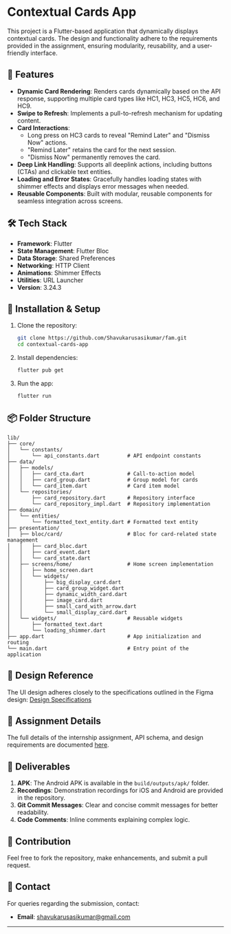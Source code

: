 # Contextual Cards App

This project is a Flutter-based application that dynamically displays contextual cards. The design and functionality adhere to the requirements provided in the assignment, ensuring modularity, reusability, and a user-friendly interface.

## 🚀 Features

- **Dynamic Card Rendering**: Renders cards dynamically based on the API response, supporting multiple card types like HC1, HC3, HC5, HC6, and HC9.
- **Swipe to Refresh**: Implements a pull-to-refresh mechanism for updating content.
- **Card Interactions**:
  - Long press on HC3 cards to reveal "Remind Later" and "Dismiss Now" actions.
  - "Remind Later" retains the card for the next session.
  - "Dismiss Now" permanently removes the card.
- **Deep Link Handling**: Supports all deeplink actions, including buttons (CTAs) and clickable text entities.
- **Loading and Error States**: Gracefully handles loading states with shimmer effects and displays error messages when needed.
- **Reusable Components**: Built with modular, reusable components for seamless integration across screens.

## 🛠️ Tech Stack

- **Framework**: Flutter
- **State Management**: Flutter Bloc
- **Data Storage**: Shared Preferences
- **Networking**: HTTP Client
- **Animations**: Shimmer Effects
- **Utilities**: URL Launcher
- **Version**: 3.24.3


## 🧰 Installation & Setup

1. Clone the repository:
   ```bash
   git clone https://github.com/Shavukarusasikumar/fam.git
   cd contextual-cards-app
   ```

2. Install dependencies:
   ```bash
   flutter pub get
   ```

3. Run the app:
   ```bash
   flutter run
   ```

## 📦 Folder Structure

```
lib/
├── core/
│   └── constants/
│       └── api_constants.dart         # API endpoint constants
├── data/
│   ├── models/
│   │   ├── card_cta.dart              # Call-to-action model
│   │   ├── card_group.dart            # Group model for cards
│   │   └── card_item.dart             # Card item model
│   └── repositories/
│       ├── card_repository.dart       # Repository interface
│       └── card_repository_impl.dart  # Repository implementation
├── domain/
│   └── entities/
│       └── formatted_text_entity.dart # Formatted text entity
├── presentation/
│   ├── bloc/card/                     # Bloc for card-related state management
│   │   ├── card_bloc.dart
│   │   ├── card_event.dart
│   │   └── card_state.dart
│   ├── screens/home/                  # Home screen implementation
│   │   ├── home_screen.dart
│   │   └── widgets/
│   │       ├── big_display_card.dart
│   │       ├── card_group_widget.dart
│   │       ├── dynamic_width_card.dart
│   │       ├── image_card.dart
│   │       ├── small_card_with_arrow.dart
│   │       └── small_display_card.dart
│   └── widgets/                       # Reusable widgets
│       ├── formatted_text.dart
│       └── loading_shimmer.dart
├── app.dart                           # App initialization and routing
└── main.dart                          # Entry point of the application

```

## 🎨 Design Reference

The UI design adheres closely to the specifications outlined in the Figma design:
[Design Specifications](https://www.figma.com/file/AvK2BRGwMTv4kQab5ymJ0K/AAL3-Android-assignment-Design-Specs)

## 📜 Assignment Details

The full details of the internship assignment, API schema, and design requirements are documented [here](https://fampay.notion.site/Flutter-Assignment-14ca06dce86080c4a7c8e8e2f2d911d0).

## 📂 Deliverables

1. **APK**: The Android APK is available in the `build/outputs/apk/` folder.
2. **Recordings**: Demonstration recordings for iOS and Android are provided in the repository.
3. **Git Commit Messages**: Clear and concise commit messages for better readability.
4. **Code Comments**: Inline comments explaining complex logic.

## 🤝 Contribution

Feel free to fork the repository, make enhancements, and submit a pull request.

## 📧 Contact

For queries regarding the submission, contact:
- **Email**: [shavukarusasikumar@gmail.com](mailto:shavukarusasikumar@gmail.com)

---